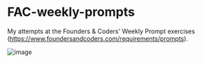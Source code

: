 # FAC-weekly-prompts
My attempts at the Founders &amp; Coders' Weekly Prompt exercises (https://www.foundersandcoders.com/requirements/prompts).

![image](https://user-images.githubusercontent.com/63753021/146099475-2a3ae16e-e3fa-4748-b747-e1f95c40c8d0.png)
